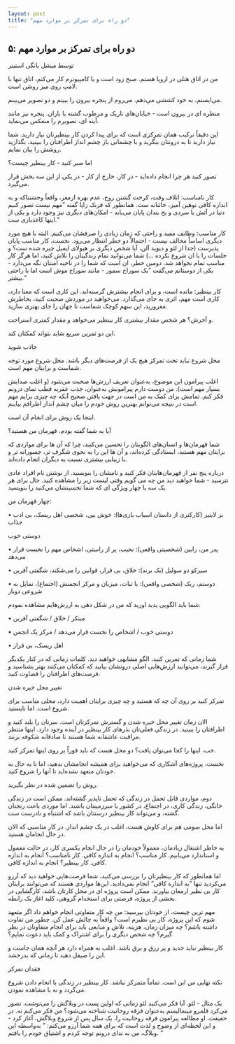 ```yaml
---
layout: post
title: "دو راه برای تمرکز بر موارد مهم"
---
```

۵: دو راه برای تمرکز بر موارد مهم
---------------------------------

توسط میشل بانگی استینر

من در اتاق هتلی در اروپا هستم. صبح زود است و با کامپیوترم کار می‌کنم،
اتاق تنها با لامپ روی میز روشن است.

می‌ایستم، به خود کششی می‌دهم. می‌روم از پنجره بیرون را ببینم و دو تصویر
می‌بینم.

منظره ای در بیرون است - خیابان‌های تاریک و مرطوب گشته با باران. پنجره
نیز مانند آینه ای، تصویرم را منعکس می‌نماید.

این دقیقاً ترکیب همان تمرکزی است که برای پیدا کردن کار بینظیرتان نیاز
دارید. شما نیاز دارید تا به درونتان بنگرید و با چشمانی باز چشم انداز
اطرافتان را ببینید. بگذارید روشش را بیان نمایم.

اما صبر کنید - کار بینظیر چیست؟

تصور کنید هر چرا انجام داده‌اید - در کار، خارج از کار - در یکی از این سه
بخش قرار می‌گیرد.

کار نامناسب: اتلاف وقت، کرخت گشتن روح، عدم بهره ازمغز، واقعاً وحشتناکه و
به اندازه کافی توهین آمیز، خائنانه ست. همانطور که فرنک زاپا گفته ”مهم
نیست تصور کنیم دنیا در آتش یا سردی و یخ بندان پایان می‌یابد - امکان‌های
دیگری نیز وجود دارد و یکی از اینها کاغذبازی ست.“

کار مناسب: وظایف مفید و راحتی که زمان زیادی را صرفشان می‌کنیم. البته با
هیچ مورد دیگری اساساً مخالف نیست - احتمالاً دو خطر انتظار می‌رود. نخست،
کار مناسب پایان پذیرست (جدا از لئو و دیوید آلن، آیا شخص دیگری بر هیولای
ایمیل چیره شده ست؟ و جلسات را با ان شروع نکرده ...) شما می‌توانید تمام
زندگیتان را تلاش کنید، اما هرگز کار مناسب تمام نخواهد شد. دومین خطر، ان
است که شما را در ناحیه امنتان نگه می‌دارد - یکی از دوستانم می‌گفت ”یک
سوراخ سمور - مانند سوراخ موش است اما با راحتی بیشتر.“

کار بینظیر: مانده است، و برای انجام بیشترش گرسنه‌اید. این کاری است که
معنا دارد، کاری است مهم، اثری به جای می‌گذارد. می‌خواهید در موردش صحبت
کنید، بخاطرش مغرورید، این سهم کوچک شماست تا جهان را جای بهتری سازید.

و آخرش؟ هر شخص مقدار بیشتری کار بینظیر می‌خواهد و مقدار کمتری استراحت.

این دو تمرین سریع شاید بتواند کمکتان کند.

جاذب شوید

محل شروع نباید تحت تمرکز هیچ یک از فرصت‌های دیگر باشد. محل شروع مورد
توجه شماست و برایتان مهم است.

اغلب پیرامون این موضوع، به‌عنوان تعریف ارزش‌ها صحبت می‌شود (و اغلب صدایش
بسیار مهم است). من دوست دارم پیرامونش به‌عنوان، جذب عقربه قطب نمای درونم
فکر کنم. تمامش برای کمک به من است در جهت یافتن صحیح آنکه چه چیزی برایم
مهم است در نتیجه می‌توانم بهترین روش خودم را میان چشم انداز اطرافم
بیایبم.

اینجا یک روش برای انجام آن است.

آیا به شما گفته بودم، قهرمان من هستید؟

شما قهرمان‌ها و انسان‌های الگویتان را تحسین می‌کنید، چرا که آن ها برای
مواردی که برایتان مهم هستند، ایستادگی کرده‌اند، و آن ها این را به نحوی
شگرف تر، جسورانه تر و با زیبایی بیشتری نسبت به دیگران انجام داده‌اند.

درباره پنج نفر از قهرمان‌هایتان فکر کنید و نامشان را بنویسید. از نوشتن
نام افراد عادی نترسید - شما خواهید دید من چه می گویم وقتی لیست زیر را
مشاهده کنید. حال برای هر یک سه یا چهار ویژگی ای که شما تحسینشان می‌کنید
را بنویسید.

چهار قهرمان من:

• بز لایتیر (کارکتری از داستان اسباب بازی‌ها): خوش بین، شخصی اهل ریسک،
بی ادب جذاب

دوستی خوب

• پدر من، رابین (شخصیتی واقعی): نجیب، پر از راستی، اشخاص مهم را نخست
قرار می‌دهد

• سیرکو دو سولیل (یک برند): خلاق، بی قرار، قوانین را می‌شکند، شگفتی
آفرین

• دوستم، ریک (شخصی واقعی): با ثبات، میزیان و مرکز انجمنش (اجتماع)، تمایل
به شروعی دوبار

شما باید الگویی پدید اورید که من در شکل دهی به ارزش‌هایم مشاهده نمودم.

• مبتکر / خلاق / شگفتی آفرین

• دوستی خوب / اشخاص را نخست قرار می‌دهد / مرکز یک انجمن

• اهل ریسک، بی قرار

شما زمانی که تمرین کنید، الگو مشابهی خواهید دید. کلمات زمانی که در کنار
یکدیگر قرار گیرند، می‌توانید ارزش‌هایی اصلی درونشان بیابید که کمکتان
می‌کنند بهتر بشناسید و فرصت‌های اطرافتان را قضاوت کنید.

تغییر محل خیره شدن

تمرکز کنید بر روی آن چه که هستید و چه چیزی برایتان اهمیت دارد، محلی
مناسب برای شروع است. اما نایستید.

الان زمان تغییر محل خیره شدن و گسترش تمرکزتان است. سرتان را بلند کنید و
اطرافتان را ببینید. در زندگی فعلی‌تان بذرهای کار بینظیر در آینده وجود
دارد. اینها منتظر مراقبت عاشقانه شما هستند تا صادقانه شکوفه بزنند.

خب، اینها را کجا می‌توان یافت؟ دو محل هست که باید فوراً بر روی اینها
تمرکز کنید.

نخست، پروژه‌های آشکاری که می‌خواهید برای همیشه انجامشان بدهید، اما تا به
حال به خودتان متعهد نشده‌اید تا آنها را شروع کنید.

روش را تضمین شده در نظر بگیرید.

دوم، مواردی قابل تحمل در زندگی که تحمل ناپذیر گشته‌اند. ممکن است در
زندگی خانگی، زندگی کاری، در اجتماع، در کشور یا سرزمینتان باشند. اما
موردی باعث رنجتان گشته، و می‌تواند کار بینظیر درستتان باشد که اشتباه و
نادرست ست.

اما محل سومی هم برای کاوش هست، اغلب در یک چشم انداز. در کار مناسبی که
الان در حال انجامان هستید.

به خاطر اشتغال زیادمان، معمولاً خودمان را در حال انجام یکسری کار، در
حالت معمول و استاندارد می‌یابیم. کار مناسب؟ انجام به اندازه کافی. کار
نامناسب؟ انجام به اندازه کافی. کار بینظیر؟ انجام به اندازه کافی.

اما همانطور که کار بینظیرتان را بررسی می‌کنید، شما فرصت‌هایی خواهید دید
که آرزو می‌کردید تنها ”به اندازه کافی“ انجام نمی‌دادید. این‌ها مواردی
هستند که می‌توانند برایتان کار بی نظیر ارمغان بیاورند. ممکن است پروژه ای
در محل کارتان باشد، کارگشایی در بخشی از پروژه، فرصتی برای استخدام گروهی،
کلید اغاز یک رابطه.

مهم ترین چیست، از خودتان بپرسید: من چه کار متفاوتی انجام خواهم داد اگر
متعهد شوم که این پروژه، کار بی نظیرم است؟ واقعاً به چالش عمل کن. چطور من
تفاوت داشته باشم؟ چه میزان زمان، هزینه، تلاش و منابعی باید برای انجام
متفاوتان در نظر گیرم؟ چه شخص دیگری را برای اشتراک و کمک باید دعوت نمایم؟

کار بینظیر نباید جدید و پر زرق و برق باشد. اغلب به همراه دارد هر آنچه
همان جاست و این را صیقل دهید تا زمانی که بدرخشد.

فقدان تمرکز

نکته نهایی من این است. تماماً متمرکز نباشد. کار بینظیر در زندگی با انجام
دادن شروع می‌گردد و نه با مشاهده نمودن.

یک مثال - لئو. آیا فکر می‌کنید لئو زمانی که اولین پست در وبلاگش را
می‌نوشت، تصور می‌کرد قلمرو مینمالیسم به‌عنوان فرقه روحانیت شناخته
می‌شود؟ من فکر می‌کنم نه. در حقیقت، او مطالعه پیرامون فرقه روحانیت را،
یک سال پس از شروع وبلاگش، آغاز کرد - و این لحظه‌ای از وضوح و لذت است که
برای همه شما آرزو می‌کنم: ” به‌واسطه این وبلاگ، من به ندای درونم توجه
کردم و اشتیاق خودم را یافتم. “
